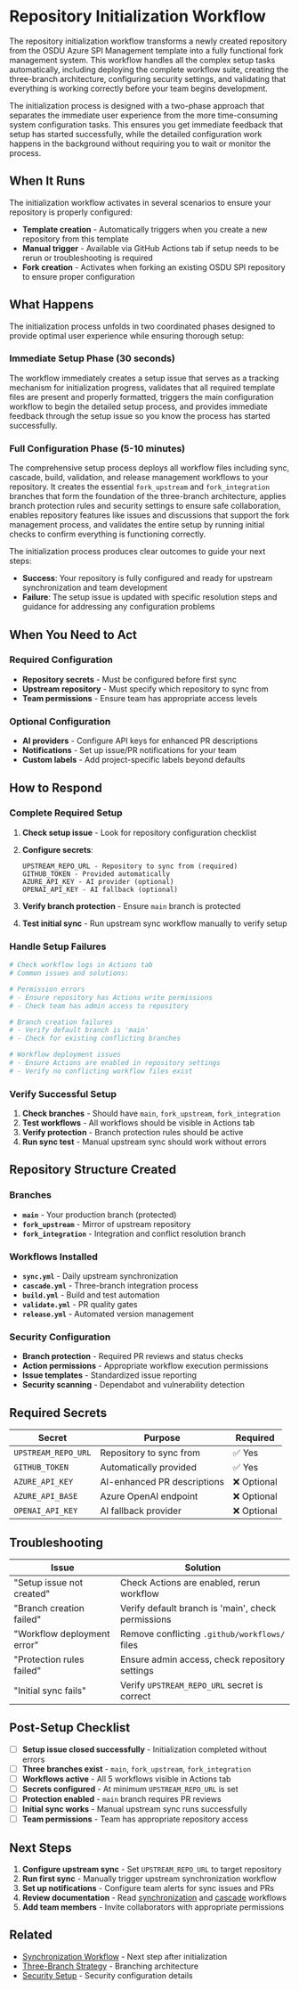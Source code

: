 # Repository Initialization Workflow

The repository initialization workflow transforms a newly created repository from the OSDU Azure SPI Management template into a fully functional fork management system. This workflow handles all the complex setup tasks automatically, including deploying the complete workflow suite, creating the three-branch architecture, configuring security settings, and validating that everything is working correctly before your team begins development.

The initialization process is designed with a two-phase approach that separates the immediate user experience from the more time-consuming system configuration tasks. This ensures you get immediate feedback that setup has started successfully, while the detailed configuration work happens in the background without requiring you to wait or monitor the process.

## When It Runs

The initialization workflow activates in several scenarios to ensure your repository is properly configured:

- **Template creation** - Automatically triggers when you create a new repository from this template
- **Manual trigger** - Available via GitHub Actions tab if setup needs to be rerun or troubleshooting is required
- **Fork creation** - Activates when forking an existing OSDU SPI repository to ensure proper configuration

## What Happens

The initialization process unfolds in two coordinated phases designed to provide optimal user experience while ensuring thorough setup:

### Immediate Setup Phase (30 seconds)
The workflow immediately creates a setup issue that serves as a tracking mechanism for initialization progress, validates that all required template files are present and properly formatted, triggers the main configuration workflow to begin the detailed setup process, and provides immediate feedback through the setup issue so you know the process has started successfully.

### Full Configuration Phase (5-10 minutes)
The comprehensive setup process deploys all workflow files including sync, cascade, build, validation, and release management workflows to your repository. It creates the essential `fork_upstream` and `fork_integration` branches that form the foundation of the three-branch architecture, applies branch protection rules and security settings to ensure safe collaboration, enables repository features like issues and discussions that support the fork management process, and validates the entire setup by running initial checks to confirm everything is functioning correctly.

The initialization process produces clear outcomes to guide your next steps:
- **Success**: Your repository is fully configured and ready for upstream synchronization and team development
- **Failure**: The setup issue is updated with specific resolution steps and guidance for addressing any configuration problems

## When You Need to Act

### Required Configuration
- **Repository secrets** - Must be configured before first sync
- **Upstream repository** - Must specify which repository to sync from
- **Team permissions** - Ensure team has appropriate access levels

### Optional Configuration
- **AI providers** - Configure API keys for enhanced PR descriptions
- **Notifications** - Set up issue/PR notifications for your team
- **Custom labels** - Add project-specific labels beyond defaults

## How to Respond

### Complete Required Setup
1. **Check setup issue** - Look for repository configuration checklist
2. **Configure secrets**:
   ```
   UPSTREAM_REPO_URL - Repository to sync from (required)
   GITHUB_TOKEN - Provided automatically
   AZURE_API_KEY - AI provider (optional)
   OPENAI_API_KEY - AI fallback (optional)
   ```

3. **Verify branch protection** - Ensure `main` branch is protected
4. **Test initial sync** - Run upstream sync workflow manually to verify setup

### Handle Setup Failures
```bash
# Check workflow logs in Actions tab
# Common issues and solutions:

# Permission errors
# - Ensure repository has Actions write permissions
# - Check team has admin access to repository

# Branch creation failures
# - Verify default branch is 'main'
# - Check for existing conflicting branches

# Workflow deployment issues
# - Ensure Actions are enabled in repository settings
# - Verify no conflicting workflow files exist
```

### Verify Successful Setup
1. **Check branches** - Should have `main`, `fork_upstream`, `fork_integration`
2. **Test workflows** - All workflows should be visible in Actions tab
3. **Verify protection** - Branch protection rules should be active
4. **Run sync test** - Manual upstream sync should work without errors

## Repository Structure Created

### Branches
- **`main`** - Your production branch (protected)
- **`fork_upstream`** - Mirror of upstream repository
- **`fork_integration`** - Integration and conflict resolution branch

### Workflows Installed
- **`sync.yml`** - Daily upstream synchronization
- **`cascade.yml`** - Three-branch integration process
- **`build.yml`** - Build and test automation
- **`validate.yml`** - PR quality gates
- **`release.yml`** - Automated version management

### Security Configuration
- **Branch protection** - Required PR reviews and status checks
- **Action permissions** - Appropriate workflow execution permissions
- **Issue templates** - Standardized issue reporting
- **Security scanning** - Dependabot and vulnerability detection

## Required Secrets

| Secret | Purpose | Required |
|--------|---------|----------|
| `UPSTREAM_REPO_URL` | Repository to sync from | ✅ Yes |
| `GITHUB_TOKEN` | Automatically provided | ✅ Yes |
| `AZURE_API_KEY` | AI-enhanced PR descriptions | ❌ Optional |
| `AZURE_API_BASE` | Azure OpenAI endpoint | ❌ Optional |
| `OPENAI_API_KEY` | AI fallback provider | ❌ Optional |

## Troubleshooting

| Issue | Solution |
|-------|----------|
| "Setup issue not created" | Check Actions are enabled, rerun workflow |
| "Branch creation failed" | Verify default branch is 'main', check permissions |
| "Workflow deployment error" | Remove conflicting `.github/workflows/` files |
| "Protection rules failed" | Ensure admin access, check repository settings |
| "Initial sync fails" | Verify `UPSTREAM_REPO_URL` secret is correct |

## Post-Setup Checklist

- [ ] **Setup issue closed successfully** - Initialization completed without errors
- [ ] **Three branches exist** - `main`, `fork_upstream`, `fork_integration`
- [ ] **Workflows active** - All 5 workflows visible in Actions tab
- [ ] **Secrets configured** - At minimum `UPSTREAM_REPO_URL` is set
- [ ] **Protection enabled** - `main` branch requires PR reviews
- [ ] **Initial sync works** - Manual upstream sync runs successfully
- [ ] **Team permissions** - Team has appropriate repository access

## Next Steps

1. **Configure upstream sync** - Set `UPSTREAM_REPO_URL` to target repository
2. **Run first sync** - Manually trigger upstream synchronization workflow
3. **Set up notifications** - Configure team alerts for sync issues and PRs
4. **Review documentation** - Read [synchronization](synchronization.md) and [cascade](cascade.md) workflows
5. **Add team members** - Invite collaborators with appropriate permissions

## Related

- [Synchronization Workflow](synchronization.md) - Next step after initialization
- [Three-Branch Strategy](../decisions/adr_001_three_branch_strategy.md) - Branching architecture
- [Security Setup](../decisions/adr_016_security.md) - Security configuration details